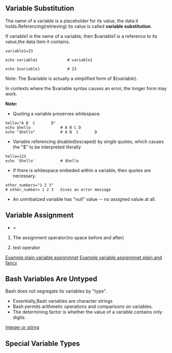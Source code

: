 ## Variable Substitution

The name of a variable is a placeholder for its value, the data it holds.Referencing(retrieving) its value is called **variable substitution**.


If variable1 is the name of a variable, then $variable1 is a reference to its value,the data item it contains.

```shell
variable1=23

echo variable1             # variable1

echo $variable1            # 23

```

Note: The $variable is actually a simplified form of ${variable}. 

In contexts where the $variable syntax causes an error, the longer form may work.

**Note:**

- Quoting a variable preserves whitespace.

```shell
hello="A B  C       D"
echo $hello             # A B C D
echo "$hello"           # A B  C       D
```
- Variable referencing disabled(escaped) by single quotes, which causes the "$" to be interpreted literally

```shell
hello=123
echo '$hello'           # $hello
```

- If there is whitespace embeded within a variable, then quotes are necessary.

```shell
other_numbers="1 2 3"
# other_number= 1 2 3   Gives an error message
```
- An uninitialized variable has "null" value -- no assigned valuie at all.


## Variable Assignment

- =

1. The assignment operator(no space before and after)

2. test operator

[Example plain variable assignmnet](../../scripts/Chapter-3-Introduction-to-Variables-and-Parameters/plain-variable-assignmnet.sh)
[Example variable assignmnet,plain and fancy](../../scripts/Chapter-3-Introduction-to-Variables-and-Parameters/variable-assignmnet-plain-fancy.sh)


## Bash Variables Are Untyped

Bash does not segregate its variables by "type".

- Essentially,Bash variables are character strings
- Bash permits arithmetic operations and comparisons on variables.
- The determining factor is whether the value of a variable contains only digits.

[Integer or stirng](../../scripts/Chapter-3-Introduction-to-Variables-and-Parameters/integer-or-string.sh)
## Special Variable Types